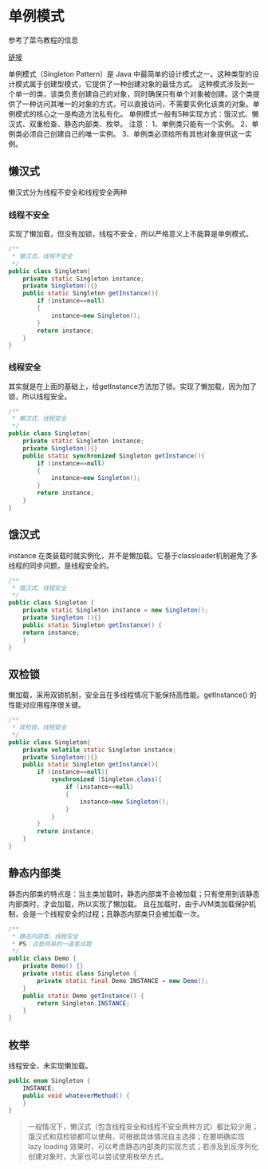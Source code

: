 # 单例模式


参考了菜鸟教程的信息

[链接](https://www.baidu.com/linkurl=zyfC5ceSKYupGVjuqodcX58kY262QMPHJhOsJEX6SlSR1XBa5d1oKP518C83GMQFxLLzhFX5GOl_iPudWPxfWq75FrMAmAagCCb2k4dvjra&wd=&eqid=faff8c73000436ec000000055f52f030)

单例模式（Singleton Pattern）是 Java 中最简单的设计模式之一。这种类型的设计模式属于创建型模式，它提供了一种创建对象的最佳方式。
这种模式涉及到一个单一的类，该类负责创建自己的对象，同时确保只有单个对象被创建。这个类提供了一种访问其唯一的对象的方式，可以直接访问，不需要实例化该类的对象。单例模式的核心之一是构造方法私有化。
单例模式一般有5种实现方式：饿汉式、懒汉式、双重检查、静态内部类、枚举。
注意：
1、单例类只能有一个实例。
2、单例类必须自己创建自己的唯一实例。
3、单例类必须给所有其他对象提供这一实例。

## 懒汉式
懒汉式分为线程不安全和线程安全两种
### 线程不安全
实现了懒加载，但没有加锁，线程不安全，所以严格意义上不能算是单例模式。
```java
/**
 * 懒汉式，线程不安全
 */
public class Singleton{
    private static Singleton instance;
    private Singleton(){}
    public static Singleton getInstance(){
        if (instance==null)
        {
            instance=new Singleton();
        }
        return instance;
    }
}
```
### 线程安全
其实就是在上面的基础上，给getInstance方法加了锁。实现了懒加载，因为加了锁，所以线程安全。
```java
/**
 * 懒汉式，线程安全
 */
public class Singleton{
    private static Singleton instance;
    private Singleton(){}
    public static synchronized Singleton getInstance(){
        if (instance==null)
        {
            instance=new Singleton();
        }
        return instance;
    }
}
```

## 饿汉式
instance 在类装载时就实例化，并不是懒加载。它基于classloader机制避免了多线程的同步问题，是线程安全的。
```java
/**
 * 饿汉式，线程安全
 */
public class Singleton {  
    private static Singleton instance = new Singleton();  
    private Singleton (){}  
    public static Singleton getInstance() {  
    return instance;  
    }  
}
```

## 双检锁
懒加载，采用双锁机制，安全且在多线程情况下能保持高性能。getInstance() 的性能对应用程序很关键。
```java
/**
 * 双检锁，线程安全
 */
public class Singleton{
    private volatile static Singleton instance;
    private Singleton(){}
    public static Singleton getInstance(){
        if (instance==null){
            synchronized (Singleton.class){
                if (instance==null)
                {
                    instance=new Singleton();
                }
            }
        }
        return instance;
    }
}
```

## 静态内部类
静态内部类的特点是：当主类加载时，静态内部类不会被加载；只有使用到该静态内部类时，才会加载，所以实现了懒加载。
且在加载时，由于JVM类加载保护机制，会是一个线程安全的过程；且静态内部类只会被加载一次。
```java
/**
 * 静态内部类，线程安全
 * PS：这是网易的一道笔试题
 */
public class Demo {
    private Demo() {}
    private static class Singleton {
        private static final Demo INSTANCE = new Demo();
    }
    public static Demo getInstance() {
        return Singleton.INSTANCE;
    }
}
```
## 枚举
线程安全，未实现懒加载。
```java
public enum Singleton {  
    INSTANCE;  
    public void whateverMethod() {  
    }  
}
```
> 一般情况下，懒汉式（包含线程安全和线程不安全两种方式）都比较少用；饿汉式和双检锁都可以使用，可根据具体情况自主选择；在要明确实现 lazy loading 效果时，可以考虑静态内部类的实现方式；若涉及到反序列化创建对象时，大家也可以尝试使用枚举方式。
